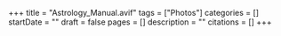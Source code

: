 +++
title = "Astrology_Manual.avif"
tags = ["Photos"]
categories = []
startDate = ""
draft = false
pages = []
description = ""
citations = []
+++

